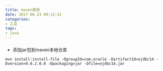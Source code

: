 ```yaml
---
title: maven使用
date: 2017-06-23 09:12:31
categories: 
- 工具
tags:
- java
---
```



####

- 添加jar包到maven本地仓库
```
mvn install:install-file -DgroupId=com.oracle -DartifactId=ojdbc14 -Dversion=9.0.2.0.0 -Dpackaging=jar -Dfile=ojdbc14.jar
```
